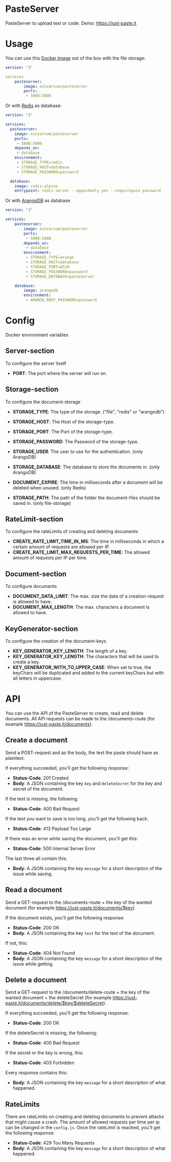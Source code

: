 # PasteServer
PasteServer to upload text or code.
Demo: https://just-paste.it

# Usage
You can use this [Docker Image](https://hub.docker.com/r/einsarsum/pasteserver) out of the box with the file storage:
```yml
version: "3"

services
    pasteserver:
        image: einsarsum/pasteserver
        ports:
         - 5000:5000
```

Or with [Redis](https://hub.docker.com/_/redis) as database:
```yml
version: "3"

services:
  pasteserver:
    image: einsarsum/pasteserver
    ports:
     - 5000:5000
    depends_on:
     - database
    environment:
     - STORAGE_TYPE=redis
     - STORAGE_HOST=database
     - STORAGE_PASSWORD=password

  database:
    image: redis:alpine
    entrypoint: redis-server --appendonly yes --requirepass password
```
Or with [ArangoDB](https://hub.docker.com/_/arangodb) as database
```yml
version: "3"

services:
    pasteserver:
        image: einsarsum/pasteserver
        ports:
         - 5000:5000
        depends_on:
         - database
        environment:
         - STORAGE_TYPE=arango
         - STORAGE_HOST=database
         - STORAGE_PORT=8529
         - STORAGE_PASSWORD=password
         - STORAGE_DATABASE=pasteServer

    database:
        image: arangodb
        environment:
         - ARANGO_ROOT_PASSWORD=password
```

# Config
Docker environment variables

## Server-section
To configure the server itself

*  **PORT**: The port where the server will run on.

## Storage-section
To configure the document-storage

*  **STORAGE_TYPE**: The type of the storage. ("file", "redis" or "arangodb")
*  **STORAGE_HOST**: The Host of the storage-type.
*  **STORAGE_PORT**: The Port of the storage-type.
*  **STORAGE_PASSWORD**: The Password of the storage-type.

*  **STORAGE_USER**: The user to use for the authentication. (only ArangoDB)
*  **STORAGE_DATABASE**: The database to store the documents in. (only ArangoDB)

*  **DOCUMENT_EXPIRE**: The time in milliseconds after a document will be deleted when unused. (only Redis)

*  **STORAGE_PATH**: The path of the folder the document-files should be saved in. (only file-storage)

## RateLimit-section
To configure the rateLimits of creating and deleting documents

*  **CREATE_RATE_LIMIT_TIME_IN_MS**: The time in milliseconds in which a certain amount of requests are allowed per IP.
*  **CREATE_RATE_LIMIT_MAX_REQUESTS_PER_TIME**: The allowed amount of requests per IP per time.

## Document-section
To configure documents

*  **DOCUMENT_DATA_LIMIT**: The max. size the data of a creation-request is allowed to have.
*  **DOCUMENT_MAX_LENGTH**: The max. characters a document is allowed to have.

## KeyGenerator-section
To configure the creation of the document-keys

*  **KEY_GENERATOR_KEY_LENGTH**: The length of a key.
*  **KEY_GENERATOR_KEY_LENGTH**: The characters that will be used to create a key.
*  **KEY_GENERATOR_WITH_TO_UPPER_CASE**: When set to true, the keyChars will be duplicated and added to the current 
keyChars but with all letters in uppercase.


# API

You can use the API of the PasteServer to create, read and delete documents. All API requests can be made 
to the /documents-route (for example https://just-paste.it/documents).

## Create a document

Send a POST-request and as the body, the text the paste should have as plaintext.

If everything succeeded, you'll get the following response:

* **Status-Code**: 201 Created
* **Body**: A JSON containing the key ``key`` and ``deleteSecret`` for the key and secret of the document.

If the text is missing, the following:

* **Status-Code**: 400 Bad Request

If the text you want to save is too long, you'll get the following back:

* **Status-Code**: 413 Payload Too Large

If there was an error while saving the document, you'll get this:

* **Status-Code**: 500 Internal Server Error

The last three all contain this:

* **Body**: A JSON containing the key ```message``` for a short description of the issue while saving.

## Read a document

Send a GET-request to the /documents-route + the key of the wanted document
(for example https://just-paste.it/documents/$key).

If the document exists, you'll get the following response:

* **Status-Code**: 200 OK
* **Body**: A JSON containing the key ``text`` for the text of the document.

If not, this:

* **Status-Code**: 404 Not Found
* **Body**: A JSON containing the key ```message``` for a short description of the issue while getting.

## Delete a document

Send a GET-request to the /documents/delete-route + the key of the wanted document + the deleteSecret
(for example https://just-paste.it/documents/delete/$key/$deleteSecret). 

If everything succeeded, you'll get the following response:

* **Status-Code**: 200 OK

If the deleteSecret is missing, the following:

* **Status-Code**: 400 Bad Request

If the secret or the key is wrong, this:

* **Status-Code**: 403 Forbidden

Every response contains this:

 * **Body**: A JSON containing the key ```message``` for a short description of what happened.
 
## RateLimits

There are rateLimits on creating and deleting documents to prevent attacks that might cause a crash.
The amount of allowed requests per time per ip can be changed in the ``config.js``.
Once the rateLimit is reached, you'll get the following response:

* **Status-Code**: 429 Too Many Requests
* **Body**: A JSON containing the key ```message``` for a short description of what happened.
